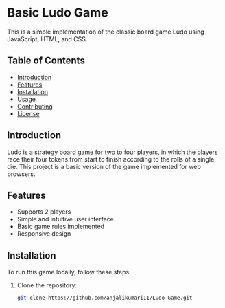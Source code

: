 # Basic Ludo Game

This is a simple implementation of the classic board game Ludo using JavaScript, HTML, and CSS.

## Table of Contents
- [Introduction](#introduction)
- [Features](#features)
- [Installation](#installation)
- [Usage](#usage)
- [Contributing](#contributing)
- [License](#license)

## Introduction
Ludo is a strategy board game for two to four players, in which the players race their four tokens from start to finish according to the rolls of a single die. This project is a basic version of the game implemented for web browsers.

## Features
- Supports 2 players
- Simple and intuitive user interface
- Basic game rules implemented
- Responsive design

## Installation
To run this game locally, follow these steps:

1. Clone the repository:
   ```bash
   git clone https://github.com/anjalikumari11/Ludo-Game.git
